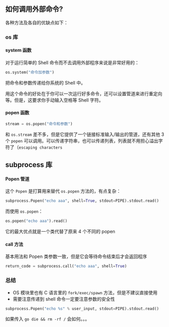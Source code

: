 ## 如何调用外部命令?

各种方法及各自的优缺点如下：

### os 库

#### system 函数

对于运行简单的 Shell 命令而不去调用外部程序来说是非常好用的：

```python
os.system("命令加参数")
```

把命令和参数传递给你系统的 Shell 中。

用这个命令的好处在于你可以一次运行好多命令，还可以设置管道来进行重定向等。但是，这要求你手动输入空格等 Shell 字符。

#### popen 函数

```python
stream = os.popen("命令和参数")
```

和 `os.stream` 差不多，但是它提供了一个链接标准输入/输出的管道，还有其他 3 个 `popen` 可以调用。可以传递字符串，也可以传递列表，列表就不用担心溢出字符了（`escaping characters`

## subprocess 库

#### Popen 管道

这个 `Popen` 是打算用来替代 `os.popen` 方法的，有点复杂：

```python
subprocess.Popen("echo aaa", shell=True, stdout=PIPE).stdout.read()
```

而使用 `os.popen`：

```python
os.popen("echo aaa").read()
```

它的最大优点就是一个类代替了原来 4 个不同的 popen

#### call 方法

基本用法和 Popen 类参数一致，但是它会等待命令结束后才会返回程序

```python
return_code = subprocess.call("echo aaa", shell=True)
```

### 总结

*   OS 模块里也有 C 语言里的 `fork/exec/spawn` 方法，但是不建议直接使用
*   需要注意传递到 shell 命令一定要注意参数的安全性

```python
subprocess.Popen("echo %s" % user_input, stdout=PIPE).stdout.read()
```

如果传入 `go die && rm -rf /` 会如何。。。